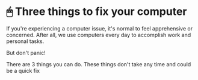 # 🖱 Three things to fix your computer

If you're experiencing a computer issue, it's normal to feel apprehensive or concerned. After all, we use computers every day to accomplish work and personal tasks.&#x20;

But don't panic!

There are 3 things you can do. These things don't take any time and could be a quick fix&#x20;
